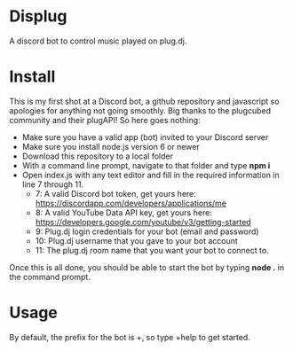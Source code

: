 # Displug
A discord bot to control music played on plug.dj.
# Install
This is my first shot at a Discord bot, a github repository and javascript so apologies for anything not going smoothly. Big thanks to the plugcubed community and their plugAPI! So here goes nothing:
- Make sure you have a valid app (bot) invited to your Discord server
- Make sure you install node.js version 6 or newer
- Download this repository to a local folder
- With a command line prompt, navigate to that folder and type **npm i**
- Open index.js with any text editor and fill in the required information in line 7 through 11.
  - 7: A valid Discord bot token, get yours here: https://discordapp.com/developers/applications/me
  - 8: A valid YouTube Data API key, get yours here: https://developers.google.com/youtube/v3/getting-started
  - 9: Plug.dj login credentials for your bot (email and password)
  - 10: Plug.dj username that you gave to your bot account
  - 11: The plug.dj room name that you want your bot to connect to.

Once this is all done, you should be able to start the bot by typing **node .** in the command prompt.
# Usage
By default, the prefix for the bot is +, so type +help to get started.
